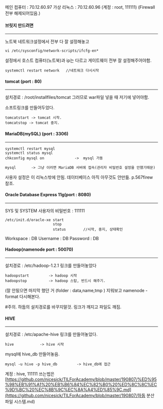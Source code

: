메인 컴퓨터 : 70.12.60.97
가상 리눅스 : 70.12.60.96 (계정 : root, 111111)  (Firewall 전부 해제되어있음.)

#### 브릿지 만드려면

------

노트북 네트워크설정에서 전부 다 잘 설정해놓고

```linux
vi /etc/sysconfig/network-scripts/ifcfg-en*
```

설정에서 호스트 컴퓨터(노트북)과 ip는 다르고 게이트웨이 전부 잘 설정해주어야함.

```linux
systemctl restart network	//네트워크 다시시작
```



#### tomcat (port : 80)

------

설치경로 : /root/installfiles/tomcat
그러므로 war파일 넣을 때 저기에 넣어야함.

소프트링크를 만들어두었다.

```linux
tomcatstart -> tomcat 시작.
tomcatstop -> tomcat 중지.
```



#### MariaDB(mySQL) (port : 3306)

------

```linux
systemctl restart mysql
systemctl status mysql
chkconfig mysql on 				->  mysql 가동
```

```linux
mysql		-> 그냥 이러면 MariaDB 서버에 접속(관리자 비밀번호 설정을 안했기때문)
```

사용자 설정은 이 리눅스밖에 안됨. 
데이터베이스 아직 아무것도 안만듦.      p.567firew 참조.



#### Oracle Database Express 11g(port : 8080)

------

SYS 및 SYSTEM 사용자의 비밀번호 : 111111

```linux
/etc/init.d/oracle-xe start
					  stop
					  status		//시작, 중지, 상태확인
```



Workspace : DB
Username : DB
Password : DB





#### Hadoop(namenode port : 50070)

------

설치경로 : /etc/hadoop-1.2.1
링크를 만들어놓았다

```linux
hadoopstart			-> hadoop 시작
hadoopstop			-> hadoop 스탑, 반드시 해주기.
```

(잘 안됬으면 마지막 했던 거 (folder : data,name,tmp ) 지워보고 namenode -format 다시해본다.

#주의. 하둡의 설치경로를 바꾸지말것. 링크가 깨지고 파일도 깨짐.

#### HIVE

------

설치경로 : /etc/apache-hive
링크를 만들어놓았다.

```linux
hive			-> hive 시작
```



mysql에 hive_db 만들어놓음.

```linux
mysql -u hive -p hive_db	     -> hive_db에 접근

```

계정 : hive, 111111
쓰는법은 [https://github.com/nicesick/TILForAcademy/blob/master/190807/%ED%95%98%EB%91%A1%20%EB%B6%84%EC%82%B0%20%ED%8C%8C%EC%9D%BC%20%EC%8B%9C%EC%8A%A4%ED%85%9C.md](https://github.com/nicesick/TILForAcademy/blob/master/190807/하둡 분산 파일 시스템.md)
